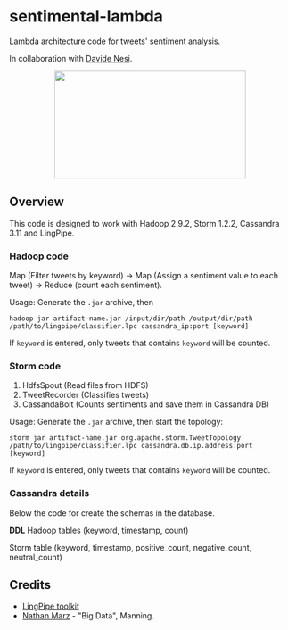 # sentimental-lambda
Lambda architecture code for tweets' sentiment analysis.

In collaboration with [Davide Nesi](https://github.com/DavideNesi).

<p align="center">
    <img width="343" height="193" src="https://github.com/rickie95/sentimental-lambda/blob/master/NotEssentialFiles/meme.png">
</p>

## Overview

This code is designed to work with Hadoop 2.9.2, Storm 1.2.2, Cassandra 3.11 and LingPipe.

### Hadoop code

Map (Filter tweets by keyword) -> Map (Assign a sentiment value to each tweet) -> Reduce (count each sentiment).

Usage:
Generate the `.jar` archive, then

    hadoop jar artifact-name.jar /input/dir/path /output/dir/path /path/to/lingpipe/classifier.lpc cassandra_ip:port [keyword]
    
If `keyword` is entered, only tweets that contains `keyword` will be counted.

### Storm code
1. HdfsSpout        (Read files from HDFS)
1. TweetRecorder    (Classifies tweets)
1. CassandaBolt     (Counts sentiments and save them in Cassandra DB)

Usage:
Generate the `.jar` archive, then start the topology:

    storm jar artifact-name.jar org.apache.storm.TweetTopology /path/to/lingpipe/classifier.lpc cassandra.db.ip.address:port [keyword]

If `keyword` is entered, only tweets that contains `keyword` will be counted.

### Cassandra details
Below the code for create the schemas in the database.

**DDL**
Hadoop tables (keyword, timestamp, count)

Storm table (keyword, timestamp, positive_count, negative_count, neutral_count)

## Credits
* [LingPipe toolkit](http://alias-i.com/)
* [Nathan Marz](https://github.com/nathanmarz) - "Big Data", Manning.



